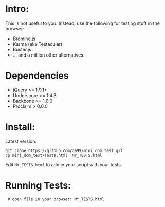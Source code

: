 
Intro:
=====

This is not useful to you. Instead, use the following for testing
stuff in the browser:

  * [Bromine.js](http://cheggeng.github.io/Bromine/)
  * Karma (aka Testacular)
  * Buster.js
  * ... and a million other alternatives.

Dependencies
============

  * jQuery >= 1.9.1+
  * Underscore >= 1.4.3
  * Backbone >= 1.0.0
  * Proclaim > 0.0.0

Install:
========

Latest version:

    git clone https://github.com/da99/mini_dom_test.git
    cp mini_dom_test/Tests.html  MY_TESTS.html

Edit `MY_TESTS.html` to add in your script with your tests.

Running Tests:
=============

     # open file in your browser: MY_TESTS.html





